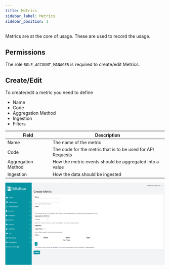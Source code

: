 ```yaml
---
title: Metrics
sidebar_label: Metrics
sidebar_position: 1
---
```

Metrics are at the core of usage. These are used to record the usage.  

## Permissions

The role `ROLE_ACCOUNT_MANAGER` is required to create/edit Metrics.

## Create/Edit

To create/edit a metric you need to define

* Name
* Code
* Aggregation Method
* Ingestion
* Filters

| Field | Description |
| ---   | ---         |
| Name  | The name of the metric |
| Code  | The code for the metric that is to be used for API Requests |
| Aggregation Method | How the metric events should be aggregated into a value |
| Ingestion          | How the data should be ingested |

![Create Metric](./metric_screenshots/create_screenshot.png)
